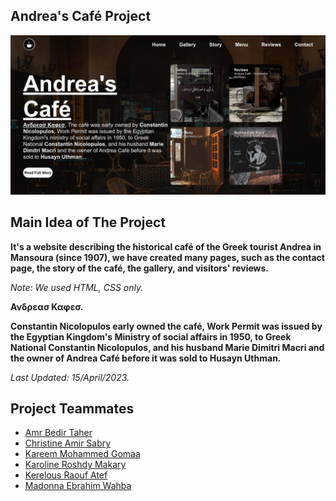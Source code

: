 ## Andrea's Café Project

![Andrea Café](./andrea.jpg)

## Main Idea of The Project
**It's a website describing the historical café of the Greek tourist Andrea in Mansoura (since 1907), we have created many pages, such as the contact page, the story of the café, the gallery, and visitors' reviews.**

*Note: We used HTML, CSS only.*

**Ανδρεασ Καφεσ.**

**Constantin Nicolopulos early owned the café, Work Permit was issued by the Egyptian Kingdom's Ministry of social affairs in 1950, to Greek National Constantin Nicolopulos, and his husband Marie Dimitri Macri and the owner of Andrea Café before it was sold to Husayn Uthman.**

*Last Updated: 15/April/2023.*


## Project Teammates
* [Amr Bedir Taher](https://www.linkedin.com/in/amrbedir/)
* [Christine Amir Sabry](#)
* [Kareem Mohammed Gomaa](https://www.linkedin.com/in/KareemMohamedGomaa)
* [Karoline Roshdy Makary](#)
* [Kerelous Raouf Atef](#)
* [Madonna Ebrahim Wahba](#)

